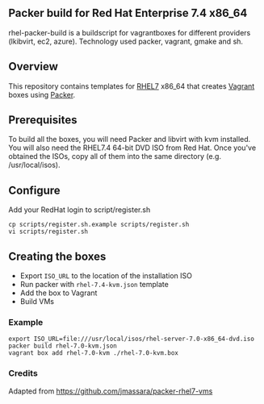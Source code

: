 ## Packer build for Red Hat Enterprise 7.4 x86\_64

rhel-packer-build is a buildscript for vagrantboxes for different providers (lkibvirt, ec2, azure). Technology used packer, vagrant, gmake and sh.

## Overview

This repository contains templates for [RHEL7](https://access.redhat.com/documentation/en-US/Red_Hat_Enterprise_Linux/7/index.html)
x86\_64 that creates [Vagrant](http://vagrantup.com) boxes using [Packer](http://packer.io).

## Prerequisites

To build all the boxes, you will need Packer and libvirt with kvm
installed. You will also need the RHEL7.4 64-bit DVD ISO from Red Hat.
Once you've obtained the ISOs, copy all of them into the same directory
(e.g. /usr/local/isos).

## Configure

Add your RedHat login to script/register.sh

    cp scripts/register.sh.example scripts/register.sh
    vi scripts/register.sh

## Creating the boxes

* Export `ISO_URL` to the location of the installation ISO
* Run packer with `rhel-7.4-kvm.json` template
* Add the box to Vagrant
* Build VMs

### Example

    export ISO_URL=file:///usr/local/isos/rhel-server-7.0-x86_64-dvd.iso
    packer build rhel-7.0-kvm.json
    vagrant box add rhel-7.0-kvm ./rhel-7.0-kvm.box

### Credits

Adapted from https://github.com/jmassara/packer-rhel7-vms
